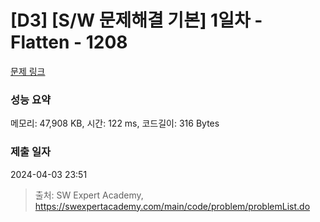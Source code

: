 # [D3] [S/W 문제해결 기본] 1일차 - Flatten - 1208 

[문제 링크](https://swexpertacademy.com/main/code/problem/problemDetail.do?contestProbId=AV139KOaABgCFAYh) 

### 성능 요약

메모리: 47,908 KB, 시간: 122 ms, 코드길이: 316 Bytes

### 제출 일자

2024-04-03 23:51



> 출처: SW Expert Academy, https://swexpertacademy.com/main/code/problem/problemList.do